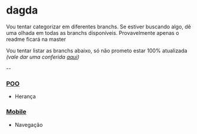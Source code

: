 # dagda

Vou tentar categorizar em diferentes branchs. Se estiver buscando algo, dê uma olhada em todas as branchs disponíveis. Provavelmente apenas o readme ficará na master

Vou tentar listar as branchs abaixo, só não prometo estar 100% atualizada *(vale dar uma conferida [aqui](https://github.com/victorandeloci/dagda/branches))*

--

### [POO](https://github.com/victorandeloci/dagda/tree/poo)
  * Herança
### [Mobile](https://github.com/victorandeloci/dagda/tree/mobile)
  * Navegação
